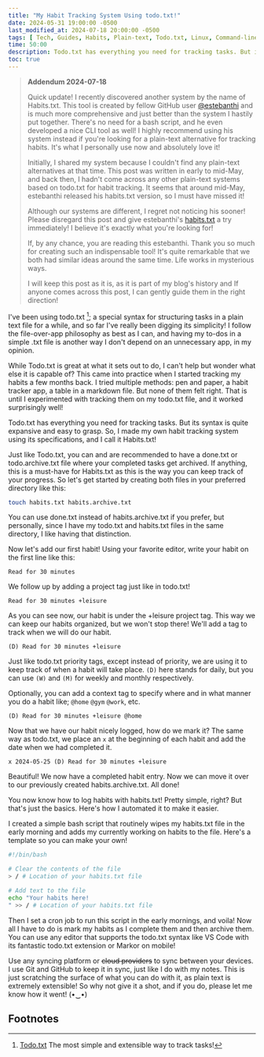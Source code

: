 ```yaml
---
title: "My Habit Tracking System Using todo.txt!"
date: 2024-05-31 19:00:00 -0500
last_modified_at: 2024-07-18 20:00:00 -0500
tags: [ Tech, Guides, Habits, Plain-text, Todo.txt, Linux, Command-line, Scripts, Tasks ]
time: 50:00
description: Todo.txt has everything you need for tracking tasks. But its syntax is quite expansive and easy to grasp. So, I made my own habit tracking system using its specifications and I call it Habits.txt.
toc: true 
---
```

> **Addendum 2024-07-18**
>
>Quick update! I recently discovered another system by the name of Habits.txt. This tool is created by fellow GitHub user [@estebanthi](https://github.com/estebanthi) and is much more comprehensive and just better than the system I hastily put together. There's no need for a bash script, and he even developed a nice CLI tool as well! I highly recommend using his system instead if you're looking for a plain-text alternative for tracking habits. It's what I personally use now and absolutely love it!
>
> Initially, I shared my system because I couldn't find any plain-text alternatives at that time. This post was written in early to mid-May, and back then, I hadn't come across any other plain-text systems based on todo.txt for habit tracking. It seems that around mid-May, estebanthi released his habits.txt version, so I must have missed it!
>
> Although our systems are different, I regret not noticing his sooner! Please disregard this post and give estebanthi's [habits.txt](https://github.com/estebanthi/habits.txt) a try immediately! I believe it's exactly what you're looking for!
>
> If, by any chance, you are reading this estebanthi. Thank you so much for creating such an indispensable tool! It's quite remarkable that we both had similar ideas around the same time. Life works in mysterious ways.
>
> I will keep this post as it is, as it is part of my blog's history and If anyone comes across this post, I can gently guide them in the right direction!


I've been using todo.txt [^1]; a special syntax for structuring tasks in a plain text file for a while, and so far I've really been digging its simplicity! I follow the file-over-app philosophy as best as I can, and having my to-dos in a simple .txt file is another way I don't depend on an unnecessary app, in my opinion.

While Todo.txt is great at what it sets out to do, I can't help but wonder what else it is capable of? This came into practice when I started tracking my habits a few months back. I tried multiple methods: pen and paper, a habit tracker app, a table in a markdown file. But none of them felt right. That is until I experimented with tracking them on my todo.txt file, and it worked surprisingly well!

Todo.txt has everything you need for tracking tasks. But its syntax is quite expansive and easy to grasp. So, I made my own habit tracking system using its specifications, and I call it Habits.txt!

Just like Todo.txt, you can and are recommended to have a done.txt or todo.archive.txt file where your completed tasks get archived. If anything, this is a must-have for Habits.txt as this is the way you can keep track of your progress. So let's get started by creating both files in your preferred directory like this:

```bash
touch habits.txt habits.archive.txt
```

You can use done.txt instead of habits.archive.txt if you prefer, but personally, since I have my todo.txt and habits.txt files in the same directory, I like having that distinction.

Now let's add our first habit! Using your favorite editor, write your habit on the first line like this:

``` plaintext
Read for 30 minutes
```

We follow up by adding a project tag just like in todo.txt!

``` plaintext
Read for 30 minutes +leisure
```

As you can see now, our habit is under the +leisure project tag. This way we can keep our habits organized, but we won't stop there! We'll add a tag to track when we will do our habit.

``` plaintext
(D) Read for 30 minutes +leisure
```

Just like todo.txt priority tags, except instead of priority, we are using it to keep track of when a habit will take place. `(D)` here stands for daily, but you can use `(W)` and `(M)` for weekly and monthly respectively.

Optionally, you can add a context tag to specify where and in what manner you do a habit like; `@home` `@gym` `@work`, etc.

``` plaintext
(D) Read for 30 minutes +leisure @home
```

Now that we have our habit nicely logged, how do we mark it? The same way as todo.txt, we place an `x` at the beginning of each habit and add the date when we had completed it.

``` plaintext
x 2024-05-25 (D) Read for 30 minutes +leisure
```

Beautiful! We now have a completed habit entry. Now we can move it over to our previously created habits.archive.txt. All done!

You now know how to log habits with habits.txt! Pretty simple, right? But that's just the basics. Here's how I automated it to make it easier.

I created a simple bash script that routinely wipes my habits.txt file in the early morning and adds my currently working on habits to the file. Here's a template so you can make your own!

``` bash
#!/bin/bash

# Clear the contents of the file
> / # Location of your habits.txt file

# Add text to the file
echo "Your habits here!
" >> / # Location of your habits.txt file
```

Then I set a cron job to run this script in the early mornings, and voila! Now all I have to do is mark my habits as I complete them and then archive them. You can use any editor that supports the todo.txt syntax like VS Code with its fantastic todo.txt extension or Markor on mobile!

Use any syncing platform or ~~cloud providers~~ to sync between your devices. I use Git and GitHub to keep it in sync, just like I do with my notes. This is just scratching the surface of what you can do with it, as plain text is extremely extensible! So why not give it a shot, and if you do, please let me know how it went! (•‿•)

## Footnotes

[^1]: [Todo.txt](http://todotxt.org/) The most simple and extensible way to track tasks!
